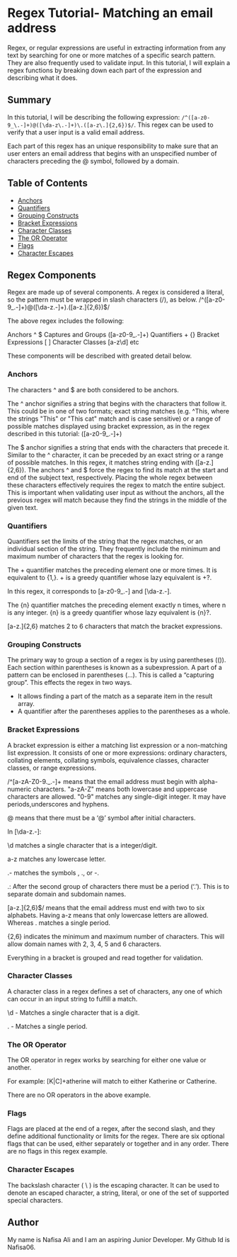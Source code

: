 # Regex Tutorial- Matching an email address

Regex, or regular expressions are useful in extracting information from any text by searching for one or more matches of a specific search pattern. They are also frequently used to validate input. In this tutorial, I will explain a regex functions by breaking down each part of the expression and describing what it does.

## Summary

In this tutorial, I will be describing the following expression: `/^([a-z0-9_\.-]+)@([\da-z\.-]+)\.([a-z\.]{2,6})$/`. This regex can be used to verify that a user input is a valid email address. 

Each part of this regex has an unique responsibility to make sure that an user enters an email address that begins with an unspecified number of characters preceding the @ symbol, followed by a domain.


## Table of Contents

- [Anchors](#anchors)
- [Quantifiers](#quantifiers)
- [Grouping Constructs](#grouping-constructs)
- [Bracket Expressions](#bracket-expressions)
- [Character Classes](#character-classes)
- [The OR Operator](#the-or-operator)
- [Flags](#flags)
- [Character Escapes](#character-escapes)

## Regex Components

Regex are made up of several components. A regex is considered a literal, so the pattern must be wrapped in slash characters (/), as below.
/^([a-z0-9_\.-]+)@([\da-z\.-]+)\.([a-z\.]{2,6})$/

The above regex includes the following:
 

Anchors ^ $
Captures and Groups ([a-z0-9_\.-]+)
Quantifiers + {}
Bracket Expressions [ ]
Character Classes [a-z\d] etc

These components will be described with greated detail below.


### Anchors

The characters ^ and $ are both considered to be anchors.

The ^ anchor signifies a string that begins with the characters that follow it. This could be in one of two formats; exact string matches (e.g. ^This, where the strings "This" or "This cat" match and is case sensitive) or a range of possible matches displayed using bracket expression, as in the regex described in this tutorial: ([a-z0-9_\.-]+)

The $ anchor signifies a string that ends with the characters that precede it. Similar to the ^ character, it can be preceded by an exact string or a range of possible matches. In this regex, it matches string ending with ([a-z\.]{2,6}). The anchors ^ and $ force the regex to find its match at the start and end of the subject text, respectively. Placing the whole regex between these characters effectively requires the regex to match the entire subject. This is important when validating user input as without the anchors, all the previous regex will match because they find the strings in the middle of the given text.


### Quantifiers

Quantifiers set the limits of the string that the regex matches, or an individual section of the string. They frequently include the minimum and maximum number of characters that the regex is looking for.

The + quantifier matches the preceding element one or more times. It is equivalent to {1,}. + is a greedy quantifier whose lazy equivalent is +?.

In this regex, it corresponds to [a-z0-9_\.-] and [\da-z\.-].    

The {n} quantifier matches the preceding element exactly n times, where n is any integer. {n} is a greedy quantifier whose lazy equivalent is {n}?.

[a-z\.]{2,6} matches 2 to 6 characters that match the bracket expressions.

### Grouping Constructs

The primary way to group a section of a regex is by using parentheses (()). Each section within parentheses is known as a subexpression. A part of a pattern can be enclosed in parentheses (...). This is called a “capturing group”. This effects the regex in two ways.

- It allows finding a part of the match as a separate item in the result array.
- A quantifier after the parentheses applies to the parentheses as a whole.

### Bracket Expressions

A bracket expression is either a matching list expression or a non-matching list expression. It consists of one or more expressions: ordinary characters, collating elements, collating symbols, equivalence classes, character classes, or range expressions.

/^[a-zA-Z0-9._\.-]+  means that the email address must begin with alpha-numeric characters. "a-zA-Z" means both lowercase and uppercase characters are allowed. "0-9" matches any single-digit integer. It may have periods,underscores and hyphens.


@ means that there must be a ‘@’ symbol after initial characters.

In [\da-z\.-]:


\d matches a single character that is a integer/digit.


a-z matches any lowercase letter.

\.- matches the symbols \, ., or -.  

\.: After the second group of characters there must be a period (‘.’). This is to separate domain and subdomain names.

[a-z\.]{2,6}$/ means that the email address must end with two to six alphabets. Having a-z means that only lowercase letters are allowed. Whereas \. matches a single period.

{2,6} indicates the minimum and maximum number of characters. This will allow domain names with 2, 3, 4, 5 and 6 characters.

Everything in a bracket is grouped and read together for validation.  


### Character Classes

A character class in a regex defines a set of characters, any one of which can occur in an input string to fulfill a match. 

\d - Matches a single character that is a digit.  


\. - Matches a single period.


### The OR Operator

The OR operator in regex works by searching for either one value or another. 

For example: [K|C]+atherine will match to either Katherine or Catherine.

There are no OR operators in the above example.

### Flags

Flags are placed at the end of a regex, after the second slash, and they define additional functionality or limits for the regex. There are six optional flags that can be used, either separately or together and in any order. There are no flags in this regex example.

### Character Escapes

The backslash character ( \ ) is the escaping character. It can be used to denote an escaped character, a string, literal, or one of the set of supported special characters. 

## Author

My name is Nafisa Ali and I am an aspiring Junior Developer. My Github Id is Nafisa06.
